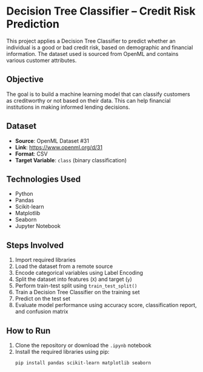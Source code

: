 # Decision Tree Classifier – Credit Risk Prediction

This project applies a Decision Tree Classifier to predict whether an individual is a good or bad credit risk, based on demographic and financial information. The dataset used is sourced from OpenML and contains various customer attributes.

## Objective

The goal is to build a machine learning model that can classify customers as creditworthy or not based on their data. This can help financial institutions in making informed lending decisions.

## Dataset

- **Source**: OpenML Dataset #31
- **Link**: https://www.openml.org/d/31
- **Format**: CSV
- **Target Variable**: `class` (binary classification)

## Technologies Used

- Python
- Pandas
- Scikit-learn
- Matplotlib
- Seaborn
- Jupyter Notebook

## Steps Involved

1. Import required libraries
2. Load the dataset from a remote source
3. Encode categorical variables using Label Encoding
4. Split the dataset into features (`X`) and target (`y`)
5. Perform train-test split using `train_test_split()`
6. Train a Decision Tree Classifier on the training set
7. Predict on the test set
8. Evaluate model performance using accuracy score, classification report, and confusion matrix

## How to Run

1. Clone the repository or download the `.ipynb` notebook
2. Install the required libraries using pip:
   ```bash
   pip install pandas scikit-learn matplotlib seaborn

